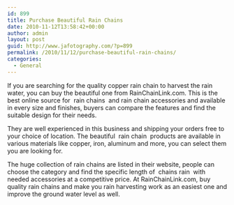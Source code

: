 ```yaml
---
id: 899
title: Purchase Beautiful Rain Chains
date: 2010-11-12T13:58:42+00:00
author: admin
layout: post
guid: http://www.jafotography.com/?p=899
permalink: /2010/11/12/purchase-beautiful-rain-chains/
categories:
  - General
---
```

If you are searching for the quality copper rain chain to harvest the rain water, you can buy the beautiful one from RainChainLink.com. This is the best online source for &nbsp;rain chains&nbsp; and rain chain accessories and available in every size and finishes, buyers can compare the features and find the suitable design for their needs.

They are well experienced in this business and shipping your orders free to your choice of location. The beautiful &nbsp;rain chain&nbsp; products are available in various materials like copper, iron, aluminum and more, you can select them you are looking for.

The huge collection of rain chains are listed in their website, people can choose the category and find the specific length of &nbsp;chains rain&nbsp; with needed accessories at a competitive price. At RainChainLink.com, buy quality rain chains and make you rain harvesting work as an easiest one and improve the ground water level as well.